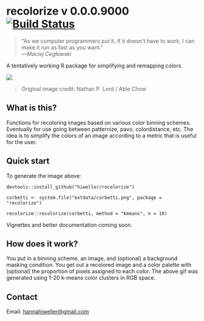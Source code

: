 # recolorize v 0.0.0.9000 [![Build Status](https://travis-ci.org/hiweller/recolorize.svg?branch=master)](https://travis-ci.org/hiweller/recolorize)
> "As we computer programmers put it, if it doesn't have to work, I can make it run as fast as you want."  
> —*Maciej Cegłowski*

A tentatively working R package for simplifying and remapping colors.

![](https://github.com/hiweller/graphics/blob/master/recolorize_gifs/corbetti_kmeans.gif)
> Original image credit: Nathan P. Lord / Able Chow

## What is this?

Functions for recoloring images based on various color binning schemes. Eventually for use going between patternize, pavo, colordistance, etc. The idea is to simplify the colors of an image according to a metric that is useful for the user.

## Quick start

To generate the image above:
```{r}
devtools::install_github("hiweller/recolorize")

corbetti <- system.file("extdata/corbetti.png", package = "recolorize")

recolorize::recolorize(corbetti, method = "kmeans", n = 10)
```
Vignettes and better documentation coming soon.

## How does it work?

You put in a binning scheme, an image, and (optional) a background masking condition. You get out a recolored image and a color palette with (optional) the proportion of pixels assigned to each color. The above gif was generated using 1-20 k-means color clusters in RGB space.

## Contact

Email: [hannahiweller@gmail.com](hannahiweller@gmail.com)
